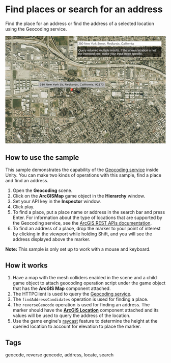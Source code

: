 # Find places or search for an address

Find the place for an address or find the address of a selected location using the Geocoding service. 

![Geocoding](Geocoding.jpg)

## How to use the sample

This sample demonstrates the capability of the [Geocoding service](https://developers.arcgis.com/documentation/mapping-apis-and-services/search/geocoding/) inside Unity. You can make two kinds of operations with this sample, find a place and find an address. 

1. Open the **Geocoding** scene.
2. Click on the **ArcGISMap** game object in the **Hierarchy** window.
3. Set your API key in the **Inspector** window.
4. Click play.
5. To find a place, put a place name or address in the search bar and press Enter. For information about the type of locations that are supported by the Geocoding service, see the [ArcGIS REST APIs documentation](https://developers.arcgis.com/rest/geocode/api-reference/geocoding-find-address-candidates.htm).
6. To find an address of a place, drop the marker to your point of interest by clicking in the viewport while holding Shift, and you will see the address displayed above the marker.

**Note:** This sample is only set up to work with a mouse and keyboard.

## How it works

1. Have a map with the mesh colliders enabled in the scene and a child game object to attach geocoding operation script under the game object that has the **ArcGIS Map** component attached. 
3. The HTTPClient is used to query the [Geocoding service](https://developers.arcgis.com/rest/geocode/api-reference/overview-world-geocoding-service.htm).
4. The `findAddressCandidates` operation is used for finding a place.
5. The `reverseGeocode` operation is used for finding an address. The marker should have the [**ArcGIS Location**](https://developers.arcgis.com/unity/maps/location-component/) component attached and its values will be used to query the address of the location.
6. Use the game engine's [raycast](https://docs.unity3d.com/ScriptReference/Physics.Raycast.html) feature to determine the height at the queried location to account for elevation to place the marker.

## Tags
geocode, reverse geocode, address, locate, search

